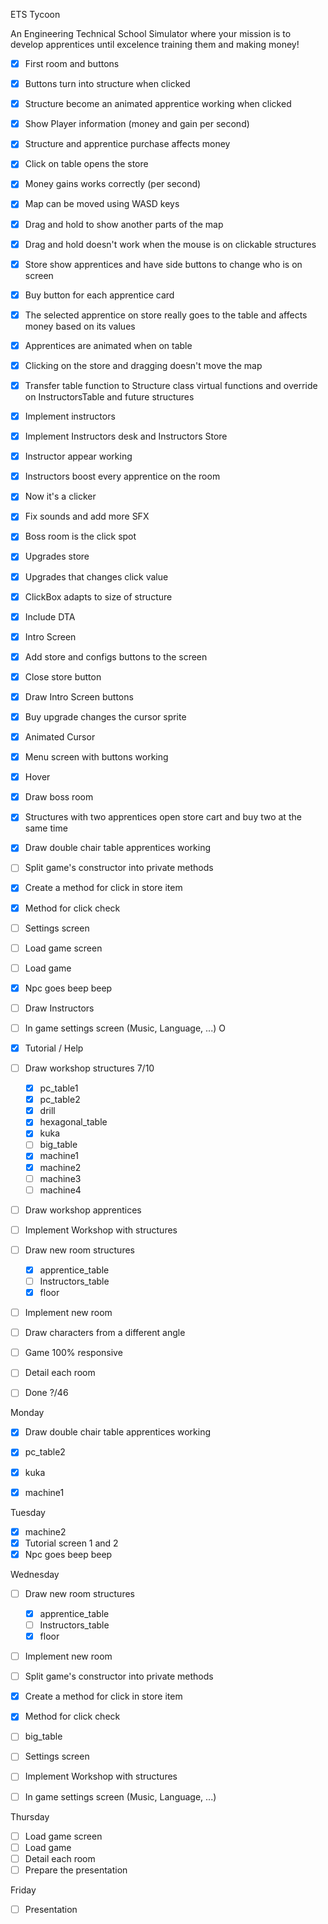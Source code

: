 ETS Tycoon

An Engineering Technical School Simulator where your mission is to develop apprentices until excelence training them and making money!

- [x] First room and buttons
- [x] Buttons turn into structure when clicked
- [x] Structure become an animated apprentice working when clicked
- [x] Show Player information (money and gain per second)
- [x] Structure and apprentice purchase affects money
- [x] Click on table opens the store
- [x] Money gains works correctly (per second)
- [x] Map can be moved using WASD keys
- [x] Drag and hold to show another parts of the map
- [x] Drag and hold doesn't work when the mouse is on clickable structures
- [x] Store show apprentices and have side buttons to change who is on screen
- [x] Buy button for each apprentice card
- [x] The selected apprentice on store really goes to the table and affects money based on its values
- [x] Apprentices are animated when on table
- [x] Clicking on the store and dragging doesn't move the map
- [x] Transfer table function to Structure class virtual functions and override on InstructorsTable and future structures
- [x] Implement instructors
- [x] Implement Instructors desk and Instructors Store
- [x] Instructor appear working
- [x] Instructors boost every apprentice on the room
- [x] Now it's a clicker
- [X] Fix sounds and add more SFX 
- [X] Boss room is the click spot
- [X] Upgrades store
- [X] Upgrades that changes click value
- [X] ClickBox adapts to size of structure
- [X] Include DTA
- [X] Intro Screen
- [X] Add store and configs buttons to the screen
- [X] Close store button
- [X] Draw Intro Screen buttons
- [X] Buy upgrade changes the cursor sprite
- [X] Animated Cursor
- [X] Menu screen with buttons working
- [X] Hover
- [x] Draw boss room
- [x] Structures with two apprentices open store cart and buy two at the same time
- [x] Draw double chair table apprentices working 
- [ ] Split game's constructor into private methods
- [x] Create a method for click in store item
- [x] Method for click check
- [ ] Settings screen 
- [ ] Load game screen 
- [ ] Load game 
- [x] Npc goes beep beep 
- [ ] Draw Instructors
- [ ] In game settings screen (Music, Language, ...) O
- [x] Tutorial / Help
- [ ] Draw workshop structures 7/10
    - [X] pc_table1
    - [x] pc_table2
    - [X] drill
    - [X] hexagonal_table
    - [x] kuka
    - [ ] big_table
    - [x] machine1
    - [x] machine2
    - [ ] machine3
    - [ ] machine4
- [ ] Draw workshop apprentices
- [ ] Implement Workshop with structures 
- [ ] Draw new room structures
    - [x] apprentice_table
    - [ ] Instructors_table
    - [x] floor
- [ ] Implement new room 
- [ ] Draw characters from a different angle
- [ ] Game 100% responsive
- [ ] Detail each room

- [ ] Done ?/46


Monday

- [x] Draw double chair table apprentices working 
- [x] pc_table2
- [x] kuka
- [X] machine1


Tuesday

- [x] machine2
- [x] Tutorial screen 1 and 2
- [x] Npc goes beep beep

Wednesday

- [ ] Draw new room structures
    - [x] apprentice_table
    - [ ] Instructors_table
    - [x] floor
    
- [ ] Implement new room

- [ ] Split game's constructor into private methods
- [x] Create a method for click in store item
- [x] Method for click check

- [ ] big_table
- [ ] Settings screen
- [ ] Implement Workshop with structures 
- [ ] In game settings screen (Music, Language, ...)

Thursday

- [ ] Load game screen
- [ ] Load game
- [ ] Detail each room
- [ ] Prepare the presentation

Friday

- [ ] Presentation
